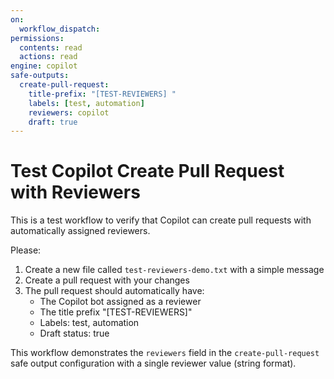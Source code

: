 ```yaml
---
on:
  workflow_dispatch:
permissions:
  contents: read
  actions: read
engine: copilot
safe-outputs:
  create-pull-request:
    title-prefix: "[TEST-REVIEWERS] "
    labels: [test, automation]
    reviewers: copilot
    draft: true
---
```


# Test Copilot Create Pull Request with Reviewers

This is a test workflow to verify that Copilot can create pull requests with automatically assigned reviewers.

Please:
1. Create a new file called `test-reviewers-demo.txt` with a simple message
2. Create a pull request with your changes
3. The pull request should automatically have:
   - The Copilot bot assigned as a reviewer
   - The title prefix "[TEST-REVIEWERS]"
   - Labels: test, automation
   - Draft status: true

This workflow demonstrates the `reviewers` field in the `create-pull-request` safe output configuration with a single reviewer value (string format).
